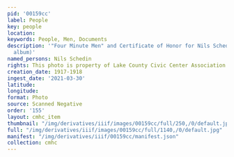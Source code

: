 ```yaml
---
pid: '00159cc'
label: People
key: people
location: 
keywords: People, Men, Documents
description: '"Four Minute Men" and Certificate of Honor for Nils Schedin (Schedin
  album)'
named_persons: Nils Schedin
rights: This photo is property of Lake County Civic Center Association.
creation_date: 1917-1918
ingest_date: '2021-03-30'
latitude: 
longitude: 
format: Photo
source: Scanned Negative
order: '155'
layout: cmhc_item
thumbnail: "/img/derivatives/iiif/images/00159cc/full/250,/0/default.jpg"
full: "/img/derivatives/iiif/images/00159cc/full/1140,/0/default.jpg"
manifest: "/img/derivatives/iiif/00159cc/manifest.json"
collection: cmhc
---
```

